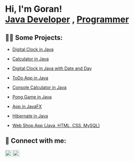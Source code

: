 <h1>Hi, I'm Goran! <br/><a href="https://https://github.com/DimiG031">Java Developer</a> , <a href="https://www.linkedin.com/in/goran-dimitrijevic-dimi-874919138/"> Programmer</a></h1>

<h2>👨‍💻 Some Projects:</h2>


  - [Digital Clock in Java](https://github.com/DimiG031/DigitalClock)

  - [Calculator in Java](https://github.com/DimiG031/Calculator)

  - [Digital Clock in Java with Date and Day](https://github.com/DimiG031/Clock_Day_Date)

  - [ToDo App in Java ](https://github.com/DimiG031/ToDoApp)

  - [Console Calculator in Java](https://github.com/DimiG031/ConsolCalculator)

  - [Pong Game in Java](https://github.com/DimiG031/PongGame)

  - [App in JavaFX](https://github.com/DimiG031/JavaFX_Assignment)

  - [Hibernate in Java](https://github.com/DimiG031/Hibernate)

  - [Web Shop App (Java, HTML, CSS, MySQL)](https://github.com/DimiG031/ShopWebApp)



<h2> 🤳 Connect with me:</h2>

[<img align="left" alt="GoranDimitrijevic | LinkedIn" width="22px" src="https://cdn.jsdelivr.net/npm/simple-icons@v3/icons/linkedin.svg" />][linkedin]
[<img align="left" alt="GoranDimitrijevic | Instagram" width="22px" src="https://cdn.jsdelivr.net/npm/simple-icons@v3/icons/instagram.svg" />][instagram]

[instagram]: https://www.instagram.com/goran.dimi/
[linkedin]: https://linkedin.com/in/goran-dimitrijevic-dimi-874919138/
